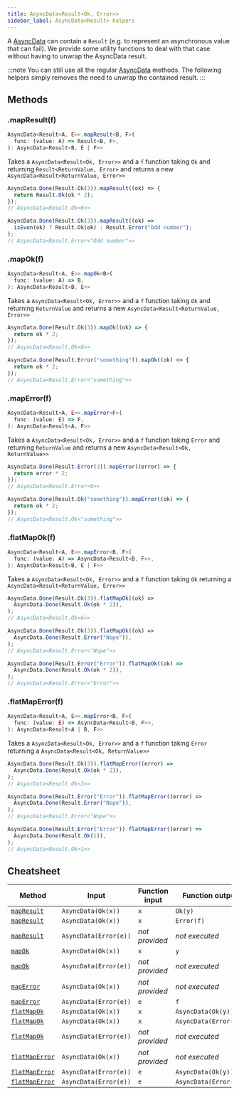 ```yaml
---
title: AsyncData<Result<Ok, Error>>
sidebar_label: AsyncData<Result> helpers
---
```


A [AsyncData](./async-data) can contain a `Result` (e.g. to represent an asynchronous value that can fail). We provide some utility functions to deal with that case without having to unwrap the AsyncData result.

:::note
You can still use all the regular [AsyncData](./async-data) methods. The following helpers simply removes the need to unwrap the contained result.
:::

## Methods

### .mapResult(f)

```ts
AsyncData<Result<A, E>>.mapResult<B, F>(
  func: (value: A) => Result<B, F>,
): AsyncData<Result<B, E | F>>
```

Takes a `AsyncData<Result<Ok, Error>>` and a `f` function taking `Ok` and returning `Result<ReturnValue, Error>` and returns a new `AsyncData<Result<ReturnValue, Error>>`

```ts title="Examples"
AsyncData.Done(Result.Ok(3)).mapResult((ok) => {
  return Result.Ok(ok * 2);
});
// AsyncData<Result.Ok<6>>

AsyncData.Done(Result.Ok(3)).mapResult((ok) =>
  isEven(ok) ? Result.Ok(ok) : Result.Error("Odd number");
);
// AsyncData<Result.Error<"Odd number">>
```

### .mapOk(f)

```ts
AsyncData<Result<A, E>>.mapOk<B>(
  func: (value: A) => B,
): AsyncData<Result<B, E>>
```

Takes a `AsyncData<Result<Ok, Error>>` and a `f` function taking `Ok` and returning `ReturnValue` and returns a new `AsyncData<Result<ReturnValue, Error>>`

```ts title="Examples"
AsyncData.Done(Result.Ok(3)).mapOk((ok) => {
  return ok * 2;
});
// AsyncData<Result.Ok<6>>

AsyncData.Done(Result.Error("something")).mapOk((ok) => {
  return ok * 2;
});
// AsyncData<Result.Error<"something">>
```

### .mapError(f)

```ts
AsyncData<Result<A, E>>.mapError<F>(
  func: (value: E) => F,
): AsyncData<Result<A, F>>
```

Takes a `AsyncData<Result<Ok, Error>>` and a `f` function taking `Error` and returning `ReturnValue` and returns a new `AsyncData<Result<Ok, ReturnValue>>`

```ts title="Examples"
AsyncData.Done(Result.Error(3)).mapError((error) => {
  return error * 2;
});
// AsyncData<Result.Error<6>>

AsyncData.Done(Result.Ok("something")).mapError((ok) => {
  return ok * 2;
});
// AsyncData<Result.Ok<"something">>
```

### .flatMapOk(f)

```ts
AsyncData<Result<A, E>>.mapError<B, F>(
  func: (value: A) => AsyncData<Result<B, F>>,
): AsyncData<Result<B, E | F>>
```

Takes a `AsyncData<Result<Ok, Error>>` and a `f` function taking `Ok` returning a `AsyncData<Result<ReturnValue, Error>>`

```ts title="Examples"
AsyncData.Done(Result.Ok(3)).flatMapOk((ok) =>
  AsyncData.Done(Result.Ok(ok * 2)),
);
// AsyncData<Result.Ok<6>>

AsyncData.Done(Result.Ok(3)).flatMapOk((ok) =>
  AsyncData.Done(Result.Error("Nope")),
);
// AsyncData<Result.Error<"Nope">>

AsyncData.Done(Result.Error("Error")).flatMapOk((ok) =>
  AsyncData.Done(Result.Ok(ok * 2)),
);
// AsyncData<Result.Error<"Error">>
```

### .flatMapError(f)

```ts
AsyncData<Result<A, E>>.mapError<B, F>(
  func: (value: E) => AsyncData<Result<B, F>>,
): AsyncData<Result<A | B, F>>
```

Takes a `AsyncData<Result<Ok, Error>>` and a `f` function taking `Error` returning a `AsyncData<Result<Ok, ReturnValue>>`

```ts title="Examples"
AsyncData.Done(Result.Ok(3)).flatMapError((error) =>
  AsyncData.Done(Result.Ok(ok * 2)),
);
// AsyncData<Result.Ok<3>>

AsyncData.Done(Result.Error("Error")).flatMapError((error) =>
  AsyncData.Done(Result.Error("Nope")),
);
// AsyncData<Result.Error<"Nope">>

AsyncData.Done(Result.Error("Error")).flatMapError((error) =>
  AsyncData.Done(Result.Ok(1)),
);
// AsyncData<Result.Ok<1>>
```

## Cheatsheet

| Method                           | Input                 | Function input | Function output       | Returned value        |
| -------------------------------- | --------------------- | -------------- | --------------------- | --------------------- |
| [`mapResult`](#mapresultf)       | `AsyncData(Ok(x))`    | `x`            | `Ok(y)`               | `AsyncData(Ok(y))`    |
| [`mapResult`](#mapresultf)       | `AsyncData(Ok(x))`    | `x`            | `Error(f)`            | `AsyncData(Error(f))` |
| [`mapResult`](#mapresultf)       | `AsyncData(Error(e))` | _not provided_ | _not executed_        | `AsyncData(Error(e))` |
| [`mapOk`](#mapokf)               | `AsyncData(Ok(x))`    | `x`            | `y`                   | `AsyncData(Ok(y))`    |
| [`mapOk`](#mapokf)               | `AsyncData(Error(e))` | _not provided_ | _not executed_        | `AsyncData(Error(e))` |
| [`mapError`](#maperrorf)         | `AsyncData(Ok(x))`    | _not provided_ | _not executed_        | `AsyncData(Ok(x))`    |
| [`mapError`](#maperrorf)         | `AsyncData(Error(e))` | `e`            | `f`                   | `AsyncData(Error(f))` |
| [`flatMapOk`](#flatmapokf)       | `AsyncData(Ok(x))`    | `x`            | `AsyncData(Ok(y))`    | `AsyncData(Ok(y))`    |
| [`flatMapOk`](#flatmapokf)       | `AsyncData(Ok(x))`    | `x`            | `AsyncData(Error(f))` | `AsyncData(Error(f))` |
| [`flatMapOk`](#flatmapokf)       | `AsyncData(Error(e))` | _not provided_ | _not executed_        | `AsyncData(Error(e))` |
| [`flatMapError`](#flatmaperrorf) | `AsyncData(Ok(x))`    | _not provided_ | _not executed_        | `AsyncData(Ok(x))`    |
| [`flatMapError`](#flatmaperrorf) | `AsyncData(Error(e))` | `e`            | `AsyncData(Ok(y))`    | `AsyncData(Ok(y))`    |
| [`flatMapError`](#flatmaperrorf) | `AsyncData(Error(e))` | `e`            | `AsyncData(Error(f))` | `AsyncData(Error(f))` |
